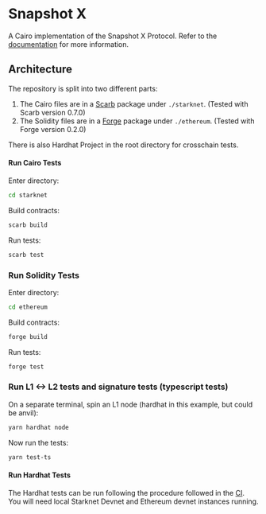 # Snapshot X

A Cairo implementation of the Snapshot X Protocol. Refer to the [documentation](https://docs.snapshot.box) for more
information.

## Architecture

The repository is split into two different parts:
1. The Cairo files are in a [Scarb](https://github.com/software-mansion/scarb) package under `./starknet`. (Tested with Scarb version 0.7.0)
2. The Solidity files are in a [Forge](https://github.com/foundry-rs/foundry) package under `./ethereum`. (Tested with Forge version 0.2.0)

There is also Hardhat Project in the root directory for crosschain tests. 

#### Run Cairo Tests

Enter directory: 
```sh
cd starknet
```

Build contracts:
```sh
scarb build
```

Run tests:
```sh
scarb test
```

### Run Solidity Tests

Enter directory: 
```sh
cd ethereum
```

Build contracts:
```sh
forge build
```

Run tests:
```sh
forge test
```

### Run L1 <-> L2 tests and signature tests (typescript tests)

On a separate terminal, spin an L1 node (hardhat in this example, but could be anvil):
```sh
yarn hardhat node
```

Now run the tests:
```sh
yarn test-ts
```

#### Run Hardhat Tests

The Hardhat tests can be run following the procedure followed in the [CI](.github/workflows/test.yml). You will need local Starknet Devnet and Ethereum devnet instances running. 
